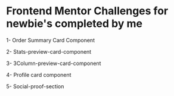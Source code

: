 
# Frontend Mentor Challenges for newbie's completed by me
1- Order Summary Card Component

2- Stats-preview-card-component

3- 3Column-preview-card-component

4- Profile card component

5- Social-proof-section
